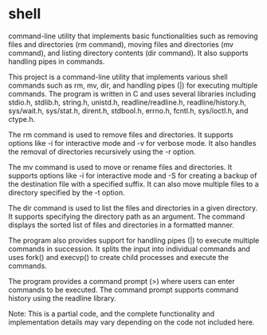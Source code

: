 # shell
command-line utility that implements basic functionalities such as removing files and directories (rm command), moving files and directories (mv command), and listing directory contents (dir command). It also supports handling pipes in commands.

This project is a command-line utility that implements various shell commands such as rm, mv, dir, and handling pipes (|) for executing multiple commands. The program is written in C and uses several libraries including stdio.h, stdlib.h, string.h, unistd.h, readline/readline.h, readline/history.h, sys/wait.h, sys/stat.h, dirent.h, stdbool.h, errno.h, fcntl.h, sys/ioctl.h, and ctype.h.

The rm command is used to remove files and directories. It supports options like -i for interactive mode and -v for verbose mode. It also handles the removal of directories recursively using the -r option.

The mv command is used to move or rename files and directories. It supports options like -i for interactive mode and -S for creating a backup of the destination file with a specified suffix. It can also move multiple files to a directory specified by the -t option.

The dir command is used to list the files and directories in a given directory. It supports specifying the directory path as an argument. The command displays the sorted list of files and directories in a formatted manner.

The program also provides support for handling pipes (|) to execute multiple commands in succession. It splits the input into individual commands and uses fork() and execvp() to create child processes and execute the commands.

The program provides a command prompt (>) where users can enter commands to be executed. The command prompt supports command history using the readline library.

Note: This is a partial code, and the complete functionality and implementation details may vary depending on the code not included here.
